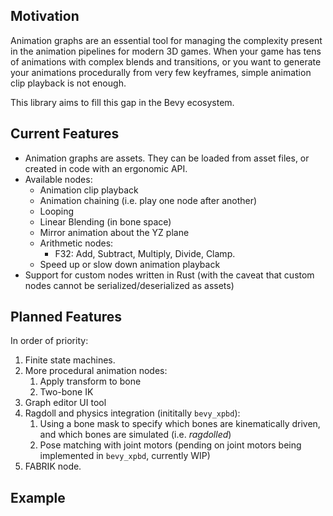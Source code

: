 ## Motivation

Animation graphs are an essential tool for managing the complexity present in
the animation pipelines for modern 3D games. When your game has tens of
animations with complex blends and transitions, or you want to generate
your animations procedurally from very few keyframes, simple animation
clip playback is not enough.

This library aims to fill this gap in the Bevy ecosystem.

## Current Features

- Animation graphs are assets. They can be loaded from asset files, or created in code with an ergonomic API.
- Available nodes:
  - Animation clip playback
  - Animation chaining (i.e. play one node after another)
  - Looping
  - Linear Blending (in bone space)
  - Mirror animation about the YZ plane
  - Arithmetic nodes:
    - F32: Add, Subtract, Multiply, Divide, Clamp.
  - Speed up or slow down animation playback
- Support for custom nodes written in Rust (with the caveat that custom nodes cannot be serialized/deserialized as assets)

## Planned Features

In order of priority:
1. Finite state machines.
1. More procedural animation nodes:
    1. Apply transform to bone
    2. Two-bone IK
1. Graph editor UI tool
2. Ragdoll and physics integration (inititally `bevy_xpbd`):
    1. Using a bone mask to specify which bones are kinematically driven, and which bones are simulated (i.e. *ragdolled*)
    2. Pose matching with joint motors (pending on joint motors being implemented in `bevy_xpbd`, currently WIP)
3. FABRIK node.

## Example
